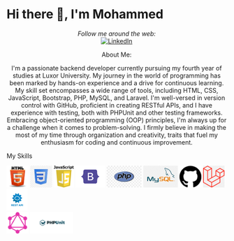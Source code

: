 # Hi there 👋, I'm Mohammed

<div align="center">
  <i>Follow me around the web:</i><br>
<a href="https://www.linkedin.com/in/mohammed-jabrallah-261749250"><img src="https://img.shields.io/badge/LinkedIn-%230077B5.svg?&style=flat-square&logo=linkedin&logoColor=white" alt="LinkedIn"></a>
</div>



<div align="center">
  <p>About Me:</p>
  <p>I'm a passionate backend developer currently pursuing my fourth year of studies at Luxor University. My journey in the world of programming has been marked by hands-on experience and a drive for continuous learning.
My skill set encompasses a wide range of tools, including HTML, CSS, JavaScript, Bootstrap, PHP, MySQL, and Laravel. I'm well-versed in version control with GitHub, proficient in creating RESTful APIs, and I have experience with testing, both with PHPUnit and other testing frameworks. Embracing object-oriented programming (OOP) principles, I'm always up for a challenge when it comes to problem-solving.
I firmly believe in making the most of my time through organization and creativity, traits that fuel my enthusiasm for coding and continuous improvement.</p>
</div>

<div>
 <p>My Skills </p>
 <img src="html.jfif" alt="HTML" height="50">
   <img src="css.jfif" alt="CSS" height="50">
  <img src="js.png" alt="JavaScript" height="50">
  <img src="bootstrap.png" alt="JavaScript" height="50">
  <img src="php.jfif" alt="JavaScript" height="50">
  <img src="mysql.png" alt="JavaScript" height="50">
  <img src="git.png" alt="JavaScript" height="50">
   <img src="laravel.png" alt="JavaScript" height="50">
   <img src="rest.png" alt="JavaScript" height="50"><br>
   <img src="graph.png" alt="JavaScript" height="50">
   <img src="unit.png" alt="JavaScript" height="50">
</div>



